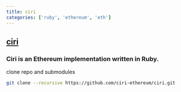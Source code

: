 ```yaml
---
title: ciri
categories: ['ruby', 'ethereum', 'eth']
---
```

## [ciri](https://github.com/ciri-ethereum/ciri)

### Ciri is an Ethereum implementation written in Ruby.


clone repo and submodules

``` bash
git clone --recursive https://github.com/ciri-ethereum/ciri.git
```
